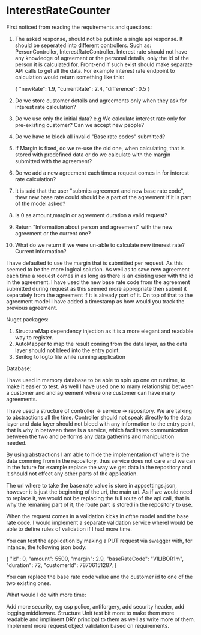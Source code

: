 # InterestRateCounter

First noticed from reading the requirements and questions:
1. 	The asked response, should not be put into a single api response. It should be seperated into different controllers. Such as:
	PersonController, InterestRateController. Interest rate should not have any knowledge of agreement or the personal details, only the id
	of the person it is calculated for.
	Front-end if such exist should make separate API calls to get all the data.
	For example interest rate endpoint to calculation would return something like this:
	
	{
		"newRate": 1.9,
		"currentRate": 2.4,
		"difference": 0.5
	}
	
	
2.  Do we store customer details and agreements only when they ask for interest rate calculation?
3.  Do we use only the initial data? e.g We calculate interest rate only for pre-existing customer? Can we accept new people?
4.	Do we have to block all invalid "Base rate codes" submitted?
5. 	If Margin is fixed, do we re-use the old one, when calculating, that is stored with predefined data or do we calculate with the margin submitted with the agreement?
6.  Do we add a new agreement each time a request comes in for interest rate calculation?
7.  It is said that the user "submits agreement and new base rate code", thew new base rate could should be a part of the agreement if it is part of the model asked?
8.  Is 0 as amount,margin or agreement duration a valid request?
9.  Return "Information about person and agreement" with the new agreement or the current one?
10. What do we return if we were un-able to calculate new itnerest rate? Current information?

I have defaulted to use the margin that is submitted per request. As this seemed to be the more logical solution. As well as to save new agreement each time a request comes in
as long as there is an existing user with the id in the agreement. I have used the new base rate code from the agreement submitted during request as this seemed more appropriate then
submit it separately from the agreement if it is already part of it. On top of that to the agreement model I have added a timestamp as how would you track the previous agreement.

Nuget packages:

1. StructureMap dependency injection as it is a more elegant and readable way to register.
2. AutoMapper to map the result coming from the data layer, as the data layer should not bleed into the entry point.
3. Serilog to logto file while running application

Database:

I have used in memory database to be able to spin up one on runtime, to make it easier to test.
As well I have used one to many relationship between a customer and and agreement where one customer can have many agreements.

I have used a structure of controller -> service -> repository. We are talking to abstractions all the time. Controller should not speak directly to the data layer
and data layer should not bleed with any information to the entry point, that is why in between there is a service, which facilitates communication between the two
and performs any data gatherins and manipulation needed. 

By using abstractions I am able to hide the implementation of where is the data comming from in the repository, thus service does not care
and we can in the future for example replace the way we get data in the repository and it should not effect any other parts of the application.

The uri where to take the base rate value is store in appsettings.json, however it is just the beginning of the uri, the main uri.
As if we would need to replace it, we would not be replacing the full route of the api call, that is why the remaning part of it, the route
part is stored in the repository to use.

When the request comes in a validation kicks in ofthe model and the base rate code. I would implement a separate validation service whereI would be
able to define rules of validation if I had more time.



You can test the application by making a PUT request via swagger with, for intance, the following json body:

{
  "id": 0,
  "amount": 5500,
  "margin": 2.9,
  "baseRateCode": "VILIBOR1m",
  "duration": 72,
  "customerId": 78706151287,
}

You can replace the base rate code value and the customer id to one of the two existing ones.


What would I do with more time:

Add more security, e.g csp police, antiforgery, add security header, add logging middleware.
Structure Unit test bit more to make them more readable and impliment DRY principal to them as well as write more of them.
Implement more request object validation based on requirements.
